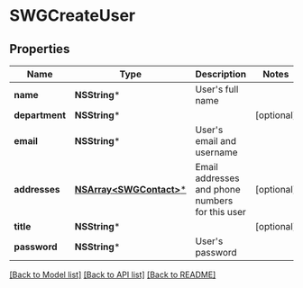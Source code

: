 # SWGCreateUser

## Properties
Name | Type | Description | Notes
------------ | ------------- | ------------- | -------------
**name** | **NSString*** | User&#39;s full name | 
**department** | **NSString*** |  | [optional] 
**email** | **NSString*** | User&#39;s email and username | 
**addresses** | [**NSArray&lt;SWGContact&gt;***](SWGContact.md) | Email addresses and phone numbers for this user | [optional] 
**title** | **NSString*** |  | [optional] 
**password** | **NSString*** | User&#39;s password | 

[[Back to Model list]](../README.md#documentation-for-models) [[Back to API list]](../README.md#documentation-for-api-endpoints) [[Back to README]](../README.md)


